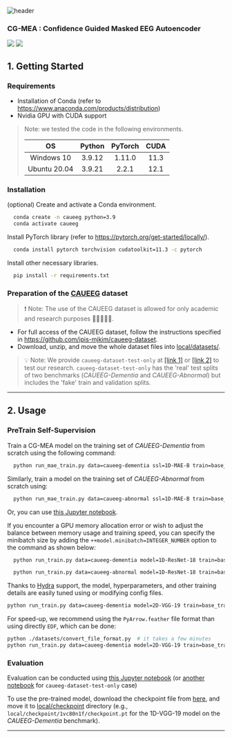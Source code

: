 ![header](https://capsule-render.vercel.app/api?type=Venom&color=gradient&height=200&text=CG-MEA&fontSize=80)

### CG-MEA : Confidence Guided Masked EEG Autoencoder
<img src="https://img.shields.io/badge/Python-2B2728?style=plastic&logo=Python&logoColor=3776AB"/> <img src="https://img.shields.io/badge/PyTorch-2B2728?style=plastic&logo=PyTorch&logoColor=EE4C2C"/>


## 1. Getting Started

### Requirements

- Installation of Conda (refer to <https://www.anaconda.com/products/distribution>)
- Nvidia GPU with CUDA support

> Note: we tested the code in the following environments.
>
> |    **OS**    | **Python** | **PyTorch** | **CUDA** |
> |:------------:|:----------:|:-----------:|:--------:|
> |  Windows 10  |   3.9.12   |   1.11.0    |   11.3   |
> | Ubuntu 20.04 |   3.9.21   |    2.2.1    |   12.1   |

### Installation

(optional) Create and activate a Conda environment.

```bash
  conda create -n caueeg python=3.9
  conda activate caueeg
```

Install PyTorch library (refer to <https://pytorch.org/get-started/locally/>).

```bash
  conda install pytorch torchvision cudatoolkit=11.3 -c pytorch
```

Install other necessary libraries.

```bash
  pip install -r requirements.txt
```

### Preparation of the [CAUEEG](https://github.com/ipis-mjkim/caueeg-dataset) dataset

> ❗ Note: The use of the CAUEEG dataset is allowed for only academic and research purposes 👩‍🎓👨🏼‍🎓.

- For full access of the CAUEEG dataset, follow the instructions specified in <https://github.com/ipis-mjkim/caueeg-dataset>.
- Download, unzip, and move the whole dataset files into [local/datasets/](local/datasets/).

> 💡 Note: We provide `caueeg-dataset-test-only` at [[link 1]](https://drive.google.com/file/d/1P3CbLY7h9O1CoWEWsIZFbUKoGSRUkTA1/view?usp=sharing) or [[link 2]](http://naver.me/xzLCBwFp) to test our research. `caueeg-dataset-test-only` has the 'real' test splits of two benchmarks (*CAUEEG-Dementia* and *CAUEEG-Abnormal*) but includes the 'fake' train and validation splits.

---

## 2. Usage

### PreTrain Self-Supervision

Train a CG-MEA model on the training set of *CAUEEG-Dementia* from scratch using the following command:

```bash
  python run_mae_train.py data=caueeg-dementia ssl=1D-MAE-B train=base_train
```

Similarly, train a model on the training set of *CAUEEG-Abnormal* from scratch using:

```bash
  python run_mae_train.py data=caueeg-abnormal ssl=1D-MAE-B train=base_train
```

Or, you can use [this Jupyter notebook](notebook/02_Train.ipynb).

If you encounter a GPU memory allocation error or wish to adjust the balance between memory usage and training speed, you can specify the minibatch size by adding the `++model.minibatch=INTEGER_NUMBER` option to the command as shown below:

```bash
  python run_train.py data=caueeg-dementia model=1D-ResNet-18 train=base_train ++model.minibatch=32
```

```bash
  python run_train.py data=caueeg-abnormal model=1D-ResNet-18 train=base_train ++model.minibatch=32
```

Thanks to [Hydra](https://hydra.cc/) support, the model, hyperparameters, and other training details are easily tuned using or modifying config files.

```bash
python run_train.py data=caueeg-dementia model=2D-VGG-19 train=base_train
```

For speed-up, we recommend using the `PyArrow.feather` file format than using directly `EDF`, which can be done:

```bash
python ./datasets/convert_file_format.py  # it takes a few minutes
python run_train.py data=caueeg-dementia model=2D-VGG-19 train=base_train ++data.file_format=feather
```

### Evaluation

Evaluation can be conducted using [this Jupyter notebook](notebook/03_Evaluate.ipynb) (or [another notebook](notebook/03_Evaluate_Test_Only.ipynb) for `caueeg-dataset-test-only` case)

To use the pre-trained model, download the checkpoint file from [here](#model-summary), and move it to [local/checkpoint](local/checkpoint/) directory (e.g., `local/checkpoint/1vc80n1f/checkpoint.pt` for the 1D-VGG-19 model on the *CAUEEG-Dementia* benchmark).

---
